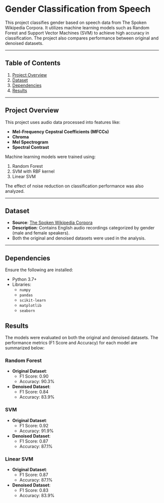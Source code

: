 # Gender Classification from Speech

This project classifies gender based on speech data from The Spoken Wikipedia Corpora. It utilizes machine learning models such as Random Forest and Support Vector Machines (SVM) to achieve high accuracy in classification. The project also compares performance between original and denoised datasets.

---

## Table of Contents
1. [Project Overview](#project-overview)
2. [Dataset](#dataset)
3. [Dependencies](#dependencies)
4. [Results](#results)


---

## Project Overview
This project uses audio data processed into features like:
- **Mel-Frequency Cepstral Coefficients (MFCCs)**
- **Chroma**
- **Mel Spectrogram**
- **Spectral Contrast**

Machine learning models were trained using:
1. Random Forest
2. SVM with RBF kernel
3. Linear SVM

The effect of noise reduction on classification performance was also analyzed.

---

## Dataset
- **Source**: [The Spoken Wikipedia Corpora](https://nats.gitlab.io/swc/)
- **Description**: Contains English audio recordings categorized by gender (male and female speakers).
- Both the original and denoised datasets were used in the analysis.

---

## Dependencies
Ensure the following are installed:
- Python 3.7+
- Libraries:
  - `numpy`
  - `pandas`
  - `scikit-learn`
  - `matplotlib`
  - `seaborn`


## Results

The models were evaluated on both the original and denoised datasets. The performance metrics (F1 Score and Accuracy) for each model are summarized below:

### Random Forest
- **Original Dataset**:
  - F1 Score: 0.90
  - Accuracy: 90.3%
- **Denoised Dataset**:
  - F1 Score: 0.84
  - Accuracy: 83.9%

### SVM
- **Original Dataset**:
  - F1 Score: 0.92
  - Accuracy: 91.9%
- **Denoised Dataset**:
  - F1 Score: 0.87
  - Accuracy: 87.1%

### Linear SVM
- **Original Dataset**:
  - F1 Score: 0.87
  - Accuracy: 87.1%
- **Denoised Dataset**:
  - F1 Score: 0.83
  - Accuracy: 83.9%
